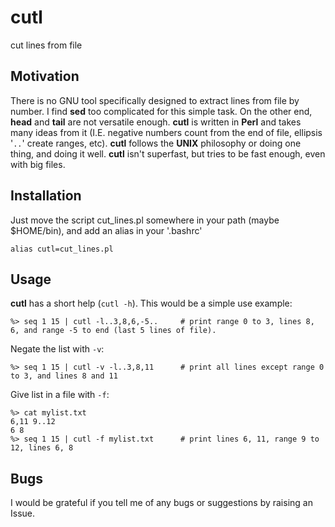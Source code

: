 # cutl
cut lines from file

## Motivation
There is no GNU tool specifically designed to extract lines from file by number. I find **sed** too complicated for this simple task. On the other end, **head** and **tail** are not versatile enough. **cutl** is written in **Perl** and takes many ideas from it (I.E. negative numbers count from the end of file, ellipsis '`..`' create ranges, etc). **cutl** follows the **UNIX** philosophy or doing one thing, and doing it well. **cutl** isn't superfast, but tries to be fast enough, even with big files.

## Installation
Just move the script cut_lines.pl somewhere in your path (maybe $HOME/bin), and add an alias in your '.bashrc'
```
alias cutl=cut_lines.pl
```

## Usage
**cutl** has a short help (`cutl -h`). This would be a simple use example:
```
%> seq 1 15 | cutl -l..3,8,6,-5..     # print range 0 to 3, lines 8, 6, and range -5 to end (last 5 lines of file).
```
Negate the list with `-v`:
```
%> seq 1 15 | cutl -v -l..3,8,11      # print all lines except range 0 to 3, and lines 8 and 11
```
Give list in a file with `-f`:
```
%> cat mylist.txt
6,11 9..12
6 8
%> seq 1 15 | cutl -f mylist.txt      # print lines 6, 11, range 9 to 12, lines 6, 8
```
## Bugs
I would be grateful if you tell me of any bugs or suggestions by raising an Issue.

